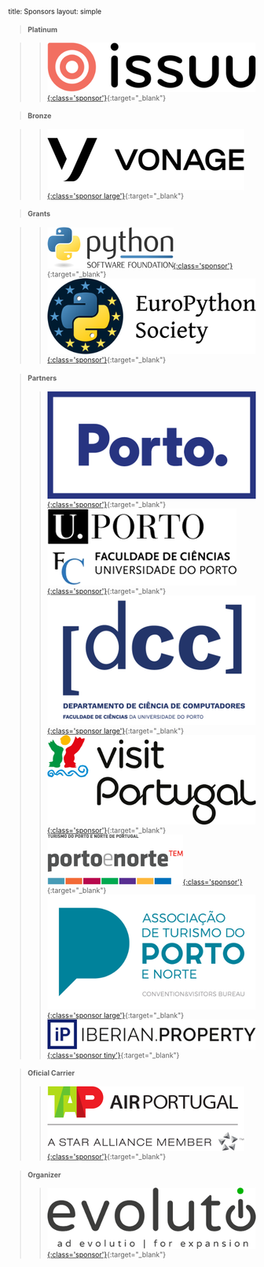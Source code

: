 title: Sponsors
layout: simple

>#### Platinum

> > [![issuu](/static/images/sponsors/issuu.png){:class='sponsor'}](https://issuu.com/){:target="_blank"}

<span class="d-none"></span>

>#### Bronze

> > [![vonage](/static/images/sponsors/vonage.png){:class='sponsor large'}](https://vonage.dev/pyconportugal2022){:target="_blank"}

<span class="d-none"></span>

>#### Grants

> > [![psf](/static/images/sponsors/psf.png){:class='sponsor'}](https://www.python.org/psf/){:target="_blank"} [![europython](/static/images/sponsors/eps.png){:class='sponsor'}](https://www.europython-society.org/){:target="_blank"} 

<span class="d-none"></span>

> #### Partners
>
> > [![cmp](/static/images/sponsors/cmp.png){:class='sponsor'}](https://www.porto.pt/en){:target="_blank"} [![fcup](/static/images/sponsors/fcup.png){:class='sponsor'}](https://sigarra.up.pt/fcup/en/web_page.inicial){:target="_blank"} [![fcup](/static/images/sponsors/dcc.png){:class='sponsor large'}](https://www.dcc.fc.up.pt/site/){:target="_blank"} [![visit portugal](/static/images/sponsors/visitportugal.png){:class='sponsor'}](https://www.visitportugal.com/en){:target="_blank"} [![porto e norte](/static/images/sponsors/portoenorte.png){:class='sponsor'}](http://www.portoenorte.pt/en){:target="_blank"} [![porto convention bureau](/static/images/sponsors/pcb.png){:class='sponsor large'}](https://www.portocvb.com/){:target="_blank"} [![iberian property](/static/images/sponsors/ip.svg){:class='sponsor tiny'}](https://iberian.property/){:target="_blank"}

<span class="d-none"></span>

> #### Oficial Carrier
>
> > [![tap](/static/images/sponsors/tap.svg){:class='sponsor'}](/static/docs/tap.pdf){:target="_blank"}

<span class="d-none"></span>

> #### Organizer
>
> > [![evolutio](/static/images/sponsors/evolutio.png){:class='sponsor'}](https://evolutio.pt/){:target="_blank"}
